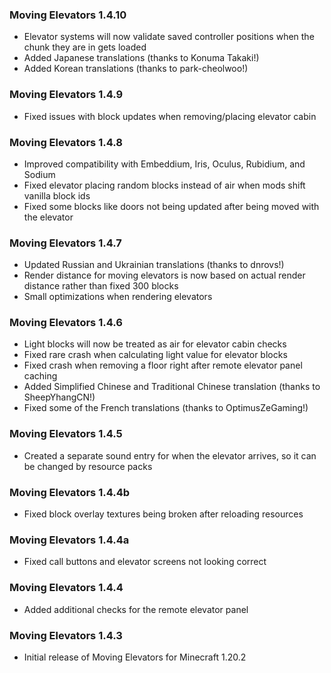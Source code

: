 ### Moving Elevators 1.4.10
- Elevator systems will now validate saved controller positions when the chunk they are in gets loaded
- Added Japanese translations (thanks to Konuma Takaki!)
- Added Korean translations (thanks to park-cheolwoo!)

### Moving Elevators 1.4.9
- Fixed issues with block updates when removing/placing elevator cabin

### Moving Elevators 1.4.8
- Improved compatibility with Embeddium, Iris, Oculus, Rubidium, and Sodium
- Fixed elevator placing random blocks instead of air when mods shift vanilla block ids
- Fixed some blocks like doors not being updated after being moved with the elevator

### Moving Elevators 1.4.7
- Updated Russian and Ukrainian translations (thanks to dnrovs!)
- Render distance for moving elevators is now based on actual render distance rather than fixed 300 blocks
- Small optimizations when rendering elevators

### Moving Elevators 1.4.6
- Light blocks will now be treated as air for elevator cabin checks
- Fixed rare crash when calculating light value for elevator blocks
- Fixed crash when removing a floor right after remote elevator panel caching
- Added Simplified Chinese and Traditional Chinese translation (thanks to SheepYhangCN!)
- Fixed some of the French translations (thanks to OptimusZeGaming!)

### Moving Elevators 1.4.5
- Created a separate sound entry for when the elevator arrives, so it can be changed by resource packs

### Moving Elevators 1.4.4b
- Fixed block overlay textures being broken after reloading resources

### Moving Elevators 1.4.4a
- Fixed call buttons and elevator screens not looking correct

### Moving Elevators 1.4.4
- Added additional checks for the remote elevator panel

### Moving Elevators 1.4.3
- Initial release of Moving Elevators for Minecraft 1.20.2
